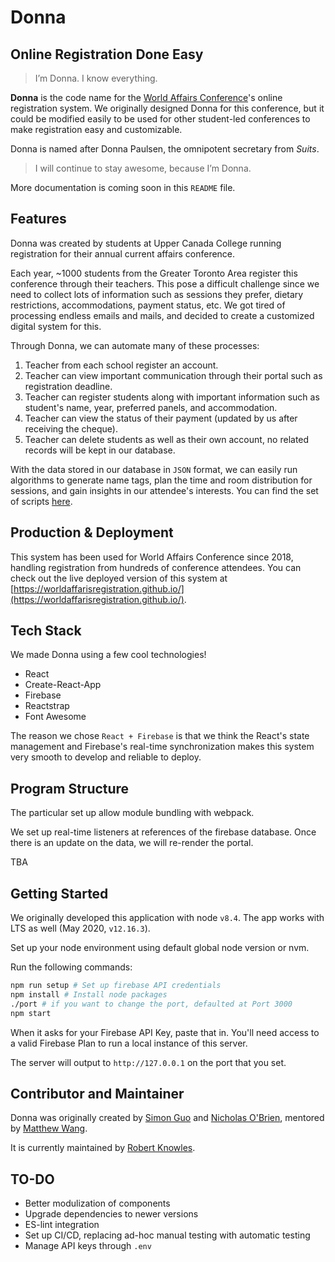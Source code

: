 # Donna
## Online Registration Done Easy

> I’m Donna. I know everything.

**Donna** is the code name for the [World Affairs Conference](http://worldaffairs.ucc.on.ca/)'s online registration system. We originally designed Donna for this conference, but it could be modified easily to be used for other student-led conferences to make registration easy and customizable.

Donna is named after Donna Paulsen, the omnipotent secretary from *Suits*.

> I will continue to stay awesome, because I’m Donna.

More documentation is coming soon in this `README` file.

## Features
Donna was created by students at Upper Canada College running registration for their annual current affairs conference. 

Each year, ~1000 students from the Greater Toronto Area register this conference through their teachers. This pose a difficult challenge since we need to collect lots of information such as sessions they prefer, dietary restrictions, accommodations, payment status, etc. We got tired of processing endless emails and mails, and decided to create a customized digital system for this.

Through Donna, we can automate many of these processes:

1. Teacher from each school register an account.
2. Teacher can view important communication through their portal such as registration deadline.
3. Teacher can register students along with important information such as student's name, year, preferred panels, and accommodation.
4. Teacher can view the status of their payment (updated by us after receiving the cheque).
5. Teacher can delete students as well as their own account, no related records will be kept in our database.

With the data stored in our database in `JSON` format, we can easily run algorithms to generate name tags, plan the time and room distribution for sessions, and gain insights in our attendee's interests. You can find the set of scripts [here](https://github.com/worldaffairsconference/scripts).


## Production & Deployment
This system has been used for World Affairs Conference since 2018, handling registration from hundreds of conference attendees.
You can check out the live deployed version of this system at [https://worldaffarisregistration.github.io/](https://worldaffarisregistration.github.io/).

## Tech Stack
We made Donna using a few cool technologies!
* React
* Create-React-App
* Firebase
* Reactstrap
* Font Awesome

The reason we chose `React + Firebase` is that we think the React's state management and Firebase's real-time synchronization makes this system very smooth to develop and reliable to deploy.

## Program Structure
The particular set up allow module bundling with webpack. 

We set up real-time listeners at references of the firebase database. Once there is an update on the data, we will re-render the portal.

TBA


## Getting Started

We originally developed this application with node `v8.4`. The app works with LTS as well (May 2020, `v12.16.3`).

Set up your node environment using default global node version or nvm.

Run the following commands:

```bash
npm run setup # Set up firebase API credentials 
npm install # Install node packages
./port # if you want to change the port, defaulted at Port 3000
npm start
```

When it asks for your Firebase API Key, paste that in. You'll need access to a valid Firebase Plan to run a local instance of this server.

The server will output to `http://127.0.0.1` on the port that you set.

## Contributor and Maintainer
Donna was originally created by [Simon Guo](https://github.com/simonguozirui) and [Nicholas O'Brien](https://github.com/obrien66), mentored by [Matthew Wang](https://github.com/malsf21). 

It is currently maintained by [Robert Knowles](https://github.com/rbrtknwls).

## TO-DO
* Better modulization of components
* Upgrade dependencies to newer versions
* ES-lint integration
* Set up CI/CD, replacing ad-hoc manual testing with automatic testing
* Manage API keys through `.env`